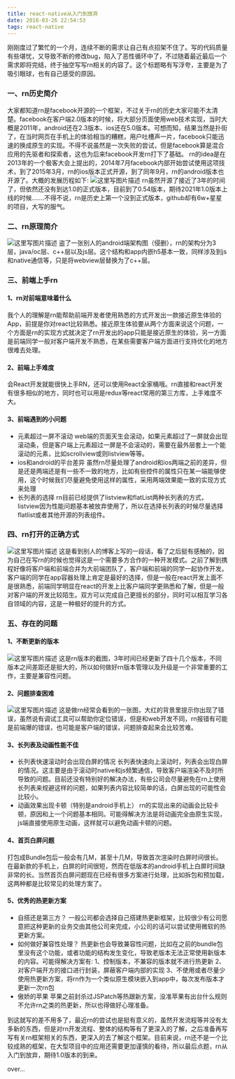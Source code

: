 ```yaml
---
title: react-native从入门到放弃
date: 2018-03-26 22:54:53
tags: react-native
---
```

刚刚度过了繁忙的一个月，连续不断的需求让自己有点招架不住了。写的代码质量有些堪忧，又导致不断的修改bug，陷入了恶性循环中了，不过随着最近最后一个需求即将完结，终于抽空写写rn相关的内容了。这个标题略有写浮夸，主要是为了吸引眼球，也有自己感受的原因。

<!-- more -->

### 一、rn历史简介
大家都知道rn是facebook开源的一个框架，不过关于rn的历史大家可能不太清楚。facebook在客户端2.0版本的时候，将大部分页面使用web技术实现，当时大概是2011年，android还在2.3版本、ios还在5.0版本。可想而知，结果当然是扑街了，在当时网页在手机上的体验相当的糟糕，用户吐槽声一片，facebook只能迅速的换成原生的实现。不得不说虽然是一次失败的尝试，但是facebook算是混合应用的先驱者和探索者，这也为后来facebook开发rn打下了基础。
rn的idea是在2013年的一个极客大会上提出的，2014年7月facebook内部开始尝试使用这项技术，到了2015年3月，rn的ios版本正式开源，到了同年9月，rn的android版本也开源了。大概的发展历程如下:
![这里写图片描述](https://img-blog.csdn.net/20180326210445589?watermark/2/text/aHR0cHM6Ly9ibG9nLmNzZG4ubmV0L3UwMTQ2NDEwMTA=/font/5a6L5L2T/fontsize/400/fill/I0JBQkFCMA==/dissolve/70)
rn虽然开源了接近了3年的时间了，但依然还没有到达1.0的正式版本，目前到了0.54版本，期待2021年1.0版本上线的时候.......不得不说，rn是历史上第一个没到正式版本，github却有6w+星星的项目，大写的服气。
### 二、rn原理简介
![这里写图片描述](https://img-blog.csdn.net/20180326210724654?watermark/2/text/aHR0cHM6Ly9ibG9nLmNzZG4ubmV0L3UwMTQ2NDEwMTA=/font/5a6L5L2T/fontsize/400/fill/I0JBQkFCMA==/dissolve/70)
盗了一张别人的android端架构图（侵删），rn的架构分为3层，java/oc层、c++层以及js层。这个结构和app内嵌h5基本一致，同样涉及到js和native通信等，只是将webview层替换为了c++层。
### 三、前端上手rn
#### 1、rn对前端意味着什么
我个人的理解是rn能帮助前端开发者使用熟悉的方式开发出一款接近原生体验的App，前提是你对react比较熟悉。接近原生体验要从两个方面来说这个问题，一个方面是rn的实现方式就决定了rn开发出的app只能是接近原生的体验，另一方面是前端同学一般对客户端开发不熟悉，在某些需要客户端方面进行支持优化的地方很难去处理。
#### 2、前端上手难度
会React开发就能很快上手RN，还可以使用React全家桶哦。rn直接和react开发有很多相似的地方，同时也可以用是redux等react常用的第三方库，上手难度不大。
#### 3、前端遇到的小问题
- 元素超过一屏不滚动
web端的页面天生会滚动，如果元素超过了一屏就会出现滚动条，但是客户端上元素超过一屏是不会滚动的，需要在最外层套上一个能滚动的元素，比如scrollview或则listview等等。
- ios和android的平台差异
虽然rn尽量处理了android和ios两端之前的差异，但是还是两端还是有一些不一致的地方，比如有些控件的属性只在某一端能够使用，这个时候我们尽量避免使用这样的属性，采用两端效果能一致的实现方式来处理
- 长列表的选择
rn目前已经提供了listview和flatList两种长列表的方式，listview因为性能问题基本被放弃使用了，所以在选择长列表的时候尽量选择flatlist或者其他开源的列表组件。
### 四、rn打开的正确方式
![这里写图片描述](https://img-blog.csdn.net/20180326211321940?watermark/2/text/aHR0cHM6Ly9ibG9nLmNzZG4ubmV0L3UwMTQ2NDEwMTA=/font/5a6L5L2T/fontsize/400/fill/I0JBQkFCMA==/dissolve/70)
这是看到别人的博客上写的一段话，看了之后挺有感触的，因为自己在写rn的时候也觉得这是一个需要多方合作的一种开发模式。之前了解到携程好像将客户端和前端合并为大前端团队了，客户端和前端的同学一起协作开发。客户端的同学在app容器处理上肯定是最好的选择，但是一般在react开发上面不是很熟悉，前端同学明显在react的开发上比客户端同学更熟悉和了解，但是一般对客户端的开发比较陌生。双方可以完成自己更擅长的部分，同时可以相互学习各自领域的内容，这是一种极好的提升的方式。
### 五、存在的问题
#### 1、不断更新的版本
![这里写图片描述](https://img-blog.csdn.net/20180326211513916?watermark/2/text/aHR0cHM6Ly9ibG9nLmNzZG4ubmV0L3UwMTQ2NDEwMTA=/font/5a6L5L2T/fontsize/400/fill/I0JBQkFCMA==/dissolve/70)
这是rn版本的截图，3年时间已经更新了四十几个版本，不同版本之间差距还是挺大的，所以如何做好rn版本管理以及升级是一个非常重要的工作，主要是兼容性问题。
#### 2、问题排查困难
![这里写图片描述](https://img-blog.csdn.net/20180326211455828?watermark/2/text/aHR0cHM6Ly9ibG9nLmNzZG4ubmV0L3UwMTQ2NDEwMTA=/font/5a6L5L2T/fontsize/400/fill/I0JBQkFCMA==/dissolve/70)
这是做rn经常会看到的一张图，大红的背景里提示你出现了错误，虽然说有调试工具可以帮助你定位错误，但是和web开发不同，rn报错有可能是前端爆的错误，也可能是客户端的错误，问题排查起来会比较苦难。
#### 3、长列表及动画性能不佳
- 长列表快速滚动时会出现白屏的情况
	长列表快速向上滚动时，列表会出现白屏的情况。这主要是由于滚动时native和js频繁通信，导致客户端渲染不及时所导致的问题。目前还没有特别好的解决办法，有些公司会尽量避免在rn上使用长列表来规避这样的问题，如果列表内容比较简单的话，白屏出现的可能性会比较小。
- 动画效果出现卡顿（特别是android手机上）
rn的实现出来的动画会比较卡顿，原因和上一个问题基本相同。可能得解决方法是将动画完全由原生实现，js端直接使用原生动画，这样就可以避免动画卡顿的问题。
#### 4、首页白屏问题
打包成Bundle包后一般会有几M，甚至十几M，导致首次渲染时白屏时间很长。
在最新款的手机上，白屏的时间很短，然而在低版本的android手机上白屏时间缺非常的长。当然首页白屏问题现在已经有很多方案进行处理，比如拆包和预加载，这两种都是比较常见的处理方案了。
#### 5、优秀的热更新方案
- 自搭还是第三方？
一般公司都会选择自己搭建热更新框架，比较很少有公司愿意把这种更新的业务交由其他公司来完成，小公司的话可以尝试使用微软的热更新方案。
- 如何做好兼容性处理？
热更新也会导致兼容性问题，比如在之前的bundle包里没有这个功能，或者功能的结构发生变化，导致老版本无法正常使用新版本的内容。可能得解决方案有:
1、控制版本，不兼容的版本就不进行热更新
2、对客户端开方的接口进行封装，屏蔽客户端内部的实现
3、不使用或者尽量少使用热更新方案，将rn作为一个类似原生模块嵌入到app中，每次发布版本才更新一次rn包
- 傲娇的苹果
苹果之前封杀过JSPatch等热跟新方案，没准苹果有出台什么规则不允许rn之类的热更新，所以也得做好心理准备。

到这就写的差不用多了，最近rn的尝试也是挺有意义的，虽然开发流程等并没有太多新的东西，但是对rn开发流程、整体的结构等有了更深入的了解，之后准备再写写有关rn框架相关的东西，更深入的去了解这个框架。目前来说，rn还不是一个比较成熟的框架，在大型项目中的应用还需要更加谨慎的看待，所以最后点题，rn从入门到放弃，期待1.0版本的到来。

over...